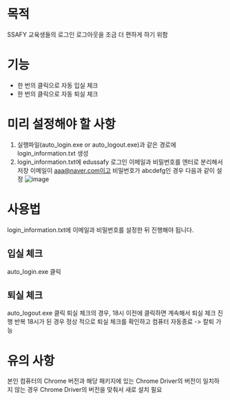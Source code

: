 # 목적
SSAFY 교육생들의 로그인 로그아웃을 조금 더 편하게 하기 위함

# 기능
- 한 번의 클릭으로 자동 입실 체크
- 한 번의 클릭으로 자동 퇴실 체크

# 미리 설정해야 할 사항
1. 실행파일(auto_login.exe or auto_logout.exe)과 같은 경로에 login_information.txt 생성
2. login_information.txt에 edussafy 로그인 이메일과 비밀번호를 엔터로 분리해서 저장
이메일이 aaa@naver.com이고 비밀번호가 abcdefg인 경우 다음과 같이 설정
![image](https://github.com/user-attachments/assets/54f17a0d-c089-4e7f-91a6-28ec6f946bc7)

# 사용법
login_information.txt에 이메일과 비밀번호를 설정한 뒤 진행해야 됩니다.
## 입실 체크
auto_login.exe 클릭

## 퇴실 체크
auto_logout.exe 클릭
퇴실 체크의 경우, 18시 이전에 클릭하면 계속해서 퇴실 체크 진행 반복
18시가 된 경우 정상 적으로 퇴실 체크를 확인하고 컴퓨터 자동종료 -> 칼퇴 가능

# 유의 사항
본인 컴퓨터의 Chrome 버전과 해당 패키지에 있는 Chrome Driver의 버전이 일치하지 않는 경우
Chrome Driver의 버전을 맞춰서 새로 설치 필요
